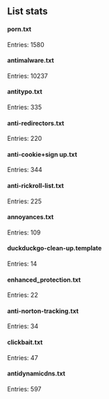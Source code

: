 ## List stats
#### porn.txt
Entries: 1580 <br> 
#### antimalware.txt
Entries: 10237 <br> 
#### antitypo.txt
Entries: 335 <br> 
#### anti-redirectors.txt
Entries: 220 <br> 
#### anti-cookie+sign up.txt
Entries: 344 <br> 
#### anti-rickroll-list.txt
Entries: 225 <br> 
#### annoyances.txt
Entries: 109 <br> 
#### duckduckgo-clean-up.template
Entries: 14 <br> 
#### enhanced_protection.txt
Entries: 22 <br> 
#### anti-norton-tracking.txt
Entries: 34 <br> 
#### clickbait.txt
Entries: 47 <br> 
#### antidynamicdns.txt
Entries: 597 <br> 

